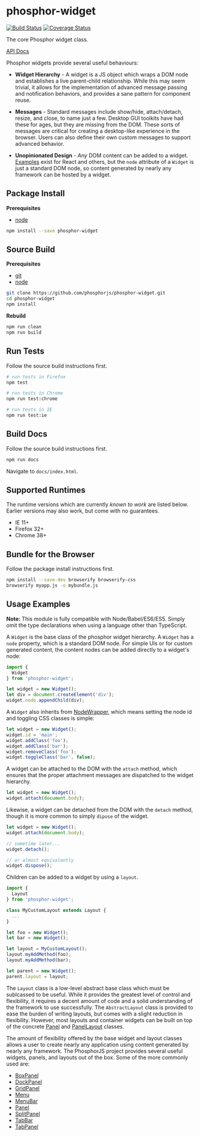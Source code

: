 phosphor-widget
===============

[![Build Status](https://travis-ci.org/phosphorjs/phosphor-widget.svg)](https://travis-ci.org/phosphorjs/phosphor-widget?branch=master)
[![Coverage Status](https://coveralls.io/repos/phosphorjs/phosphor-widget/badge.svg?branch=master&service=github)](https://coveralls.io/github/phosphorjs/phosphor-widget?branch=master)

The core Phosphor widget class.

[API Docs](http://phosphorjs.github.io/phosphor-widget/api/)

Phosphor widgets provide several useful behaviours:

- **Widget Hierarchy** - A widget is a JS object which wraps a DOM node and
  establishes a live parent-child relationship. While this may seem trivial,
  it allows for the implementation of advanced message passing and notification
  behaviors, and provides a sane pattern for component reuse.

- **Messages** - Standard messages include show/hide, attach/detach, resize,
  and close, to name just a few. Desktop GUI toolkits have had these for ages,
  but they are missing from the DOM. These sorts of messages are critical for
  creating a desktop-like experience in the browser. Users can also define
  their own custom messages to support advanced behavior.

- **Unopinionated Design** - *Any* DOM content can be added to a widget.
  [Examples](https://phosphorjs.github.io/examples.html) exist for React
  and others, but the `node` attribute of a `Widget` is just a standard
  DOM node, so content generated by nearly any framework can be hosted
  by a widget.


Package Install
---------------

**Prerequisites**
- [node](http://nodejs.org/)

```bash
npm install --save phosphor-widget
```


Source Build
------------

**Prerequisites**
- [git](http://git-scm.com/)
- [node](http://nodejs.org/)

```bash
git clone https://github.com/phosphorjs/phosphor-widget.git
cd phosphor-widget
npm install
```

**Rebuild**
```bash
npm run clean
npm run build
```


Run Tests
---------

Follow the source build instructions first.

```bash
# run tests in Firefox
npm test

# run tests in Chrome
npm run test:chrome

# run tests in IE
npm run test:ie
```


Build Docs
----------

Follow the source build instructions first.

```bash
npm run docs
```

Navigate to `docs/index.html`.


Supported Runtimes
------------------

The runtime versions which are currently *known to work* are listed below.
Earlier versions may also work, but come with no guarantees.

- IE 11+
- Firefox 32+
- Chrome 38+


Bundle for the Browser
----------------------

Follow the package install instructions first.

```bash
npm install --save-dev browserify browserify-css
browserify myapp.js -o mybundle.js
```


Usage Examples
--------------

**Note:** This module is fully compatible with Node/Babel/ES6/ES5. Simply
omit the type declarations when using a language other than TypeScript.

A `Widget` is the base class of the phosphor widget hierarchy. A `Widget` has
a `node` property, which is a standard DOM node. For simple UIs or for custom
generated content, the content nodes can be added directly to a widget's node:

```typescript
import {
  Widget
} from 'phosphor-widget';

let widget = new Widget();
let div = document.createElement('div');
widget.node.appendChild(div);
```

A `Widget` also inherits from
[NodeWrapper](https://github.com/phosphorjs/phosphor-nodewrapper),
which means setting the node id and toggling CSS classes is simple:

```typescript
let widget = new Widget();
widget.id = 'main';
widget.addClass('foo');
widget.addClass('bar');
widget.removeClass('foo');
widget.toggleClass('bar', false);
```

A widget can be attached to the DOM with the `attach` method, which ensures
that the proper attachment messages are dispatched to the widget hierarchy.

```typescript
let widget = new Widget();
widget.attach(document.body);
```

Likewise, a widget can be detached from the DOM with the `detach` method,
though it is more common to simply `dipose` of the widget.

```typescript
let widget = new Widget();
widget.attach(document.body);

// sometime later...
widget.detach();

// or almost equivalently
widget.dispose();
```

Children can be added to a widget by using a `layout`.

```typescript
import {
  Layout
} from 'phosphor-widget';

class MyCustomLayout extends Layout {
  ...
}

let foo = new Widget();
let bar = new Widget();

let layout = MyCustomLayout();
layout.myAddMethod(foo);
layout.myAddMethod(bar);

let parent = new Widget();
parent.layout = layout;
```

The `Layout` class is a low-level abstract base class which must be sublcassed
to be useful. While it provides the greatest level of control and flexibility,
it requires a decent amount of code and a solid understanding of the framework
to use successfully. The `AbstractLayout` class is provided to ease the burden
of writing layouts, but comes with a slight reduction in flexibility. However,
most layouts and container widgets can be built on top of the concrete
[Panel](https://github.com/phosphorjs/phosphor-panel) and
[PanelLayout](https://github.com/phosphorjs/phosphor-panel) classes.

The amount of flexibility offered by the base widget and layout classes allows
a user to create nearly any application using content generated by nearly any
framework. The PhosphorJS project provides several useful widgets, panels, and
layouts out of the box. Some of the more commonly used are:

- [BoxPanel](https://github.com/phosphorjs/phosphor-boxpanel)
- [DockPanel](https://github.com/phosphorjs/phosphor-dockpanel)
- [GridPanel](https://github.com/phosphorjs/phosphor-gridpanel)
- [Menu](https://github.com/phosphorjs/phosphor-menus)
- [MenuBar](https://github.com/phosphorjs/phosphor-menus)
- [Panel](https://github.com/phosphorjs/phosphor-panel)
- [SplitPanel](https://github.com/phosphorjs/phosphor-splitpanel)
- [TabBar](https://github.com/phosphorjs/phosphor-tabs)
- [TabPanel](https://github.com/phosphorjs/phosphor-tabs)
